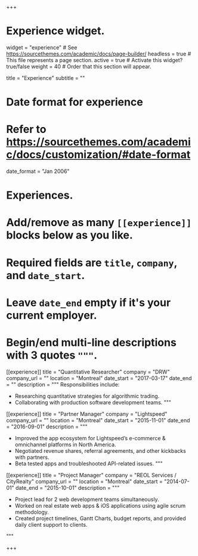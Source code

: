 +++
# Experience widget.
widget = "experience"  # See https://sourcethemes.com/academic/docs/page-builder/
headless = true  # This file represents a page section.
active = true  # Activate this widget? true/false
weight = 40  # Order that this section will appear.

title = "Experience"
subtitle = ""

# Date format for experience
#   Refer to https://sourcethemes.com/academic/docs/customization/#date-format
date_format = "Jan 2006"

# Experiences.
#   Add/remove as many `[[experience]]` blocks below as you like.
#   Required fields are `title`, `company`, and `date_start`.
#   Leave `date_end` empty if it's your current employer.
#   Begin/end multi-line descriptions with 3 quotes `"""`.
[[experience]]
  title = "Quantitative Researcher"
  company = "DRW"
  company_url = ""
  location = "Montreal"
  date_start = "2017-03-17"
  date_end = ""
  description = """
  Responsibilities include:

  * Researching quantitative strategies for algorithmic trading.
  * Collaborating with production software development teams.
  """

[[experience]]
  title = "Partner Manager"
  company = "Lightspeed"
  company_url = ""
  location = "Montreal"
  date_start = "2015-11-01"
  date_end = "2016-09-01"
  description = """
  * Improved the app ecosystem for Lightspeed’s e-commerce & omnichannel platforms in North America. 
  * Negotiated revenue shares, referral agreements, and other kickbacks with partners. 
  * Beta tested apps and troubleshooted API-related issues.
  """

[[experience]]
  title = "Project Manager"
  company = "REOL Services / CityRealty"
  company_url = ""
  location = "Montreal"
  date_start = "2014-07-01"
  date_end = "2015-10-01"
  description = """
  * Project lead for 2 web development teams simultaneously. 
  * Worked on real estate web apps & iOS applications using agile scrum methodology. 
  * Created project timelines, Gantt Charts, budget reports, and provided daily client support to clients.

  """

+++
